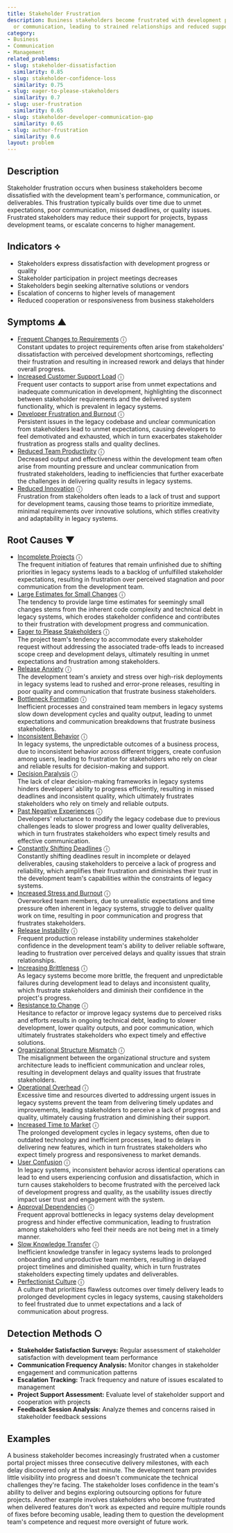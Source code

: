```yaml
---
title: Stakeholder Frustration
description: Business stakeholders become frustrated with development progress, quality,
  or communication, leading to strained relationships and reduced support.
category:
- Business
- Communication
- Management
related_problems:
- slug: stakeholder-dissatisfaction
  similarity: 0.85
- slug: stakeholder-confidence-loss
  similarity: 0.75
- slug: eager-to-please-stakeholders
  similarity: 0.7
- slug: user-frustration
  similarity: 0.65
- slug: stakeholder-developer-communication-gap
  similarity: 0.65
- slug: author-frustration
  similarity: 0.6
layout: problem
---
```


## Description

Stakeholder frustration occurs when business stakeholders become dissatisfied with the development team's performance, communication, or deliverables. This frustration typically builds over time due to unmet expectations, poor communication, missed deadlines, or quality issues. Frustrated stakeholders may reduce their support for projects, bypass development teams, or escalate concerns to higher management.


## Indicators ⟡

- Stakeholders express dissatisfaction with development progress or quality
- Stakeholder participation in project meetings decreases
- Stakeholders begin seeking alternative solutions or vendors
- Escalation of concerns to higher levels of management
- Reduced cooperation or responsiveness from business stakeholders


## Symptoms ▲

- [Frequent Changes to Requirements](frequent-changes-to-requirements.md) <span class="info-tooltip" title="Confidence: 0.392, Strength: 0.612">ⓘ</span>
<br/>  Constant updates to project requirements often arise from stakeholders' dissatisfaction with perceived development shortcomings, reflecting their frustration and resulting in increased rework and delays that hinder overall progress.
- [Increased Customer Support Load](increased-customer-support-load.md) <span class="info-tooltip" title="Confidence: 0.360, Strength: 0.633">ⓘ</span>
<br/>  Frequent user contacts to support arise from unmet expectations and inadequate communication in development, highlighting the disconnect between stakeholder requirements and the delivered system functionality, which is prevalent in legacy systems.
- [Developer Frustration and Burnout](developer-frustration-and-burnout.md) <span class="info-tooltip" title="Confidence: 0.350, Strength: 0.574">ⓘ</span>
<br/>  Persistent issues in the legacy codebase and unclear communication from stakeholders lead to unmet expectations, causing developers to feel demotivated and exhausted, which in turn exacerbates stakeholder frustration as progress stalls and quality declines.
- [Reduced Team Productivity](reduced-team-productivity.md) <span class="info-tooltip" title="Confidence: 0.305, Strength: 0.637">ⓘ</span>
<br/>  Decreased output and effectiveness within the development team often arise from mounting pressure and unclear communication from frustrated stakeholders, leading to inefficiencies that further exacerbate the challenges in delivering quality results in legacy systems.
- [Reduced Innovation](reduced-innovation.md) <span class="info-tooltip" title="Confidence: 0.304, Strength: 0.746">ⓘ</span>
<br/>  Frustration from stakeholders often leads to a lack of trust and support for development teams, causing those teams to prioritize immediate, minimal requirements over innovative solutions, which stifles creativity and adaptability in legacy systems.

## Root Causes ▼

- [Incomplete Projects](incomplete-projects.md) <span class="info-tooltip" title="Confidence: 0.402, Strength: 0.930">ⓘ</span>
<br/>  The frequent initiation of features that remain unfinished due to shifting priorities in legacy systems leads to a backlog of unfulfilled stakeholder expectations, resulting in frustration over perceived stagnation and poor communication from the development team.
- [Large Estimates for Small Changes](large-estimates-for-small-changes.md) <span class="info-tooltip" title="Confidence: 0.398, Strength: 0.884">ⓘ</span>
<br/>  The tendency to provide large time estimates for seemingly small changes stems from the inherent code complexity and technical debt in legacy systems, which erodes stakeholder confidence and contributes to their frustration with development progress and communication.
- [Eager to Please Stakeholders](eager-to-please-stakeholders.md) <span class="info-tooltip" title="Confidence: 0.387, Strength: 0.894">ⓘ</span>
<br/>  The project team's tendency to accommodate every stakeholder request without addressing the associated trade-offs leads to increased scope creep and development delays, ultimately resulting in unmet expectations and frustration among stakeholders.
- [Release Anxiety](release-anxiety.md) <span class="info-tooltip" title="Confidence: 0.375, Strength: 0.881">ⓘ</span>
<br/>  The development team's anxiety and stress over high-risk deployments in legacy systems lead to rushed and error-prone releases, resulting in poor quality and communication that frustrate business stakeholders.
- [Bottleneck Formation](bottleneck-formation.md) <span class="info-tooltip" title="Confidence: 0.370, Strength: 0.941">ⓘ</span>
<br/>  Inefficient processes and constrained team members in legacy systems slow down development cycles and quality output, leading to unmet expectations and communication breakdowns that frustrate business stakeholders.
- [Inconsistent Behavior](inconsistent-behavior.md) <span class="info-tooltip" title="Confidence: 0.352, Strength: 0.937">ⓘ</span>
<br/>  In legacy systems, the unpredictable outcomes of a business process, due to inconsistent behavior across different triggers, create confusion among users, leading to frustration for stakeholders who rely on clear and reliable results for decision-making and support.
- [Decision Paralysis](decision-paralysis.md) <span class="info-tooltip" title="Confidence: 0.349, Strength: 0.914">ⓘ</span>
<br/>  The lack of clear decision-making frameworks in legacy systems hinders developers’ ability to progress efficiently, resulting in missed deadlines and inconsistent quality, which ultimately frustrates stakeholders who rely on timely and reliable outputs.
- [Past Negative Experiences](past-negative-experiences.md) <span class="info-tooltip" title="Confidence: 0.344, Strength: 0.903">ⓘ</span>
<br/>  Developers' reluctance to modify the legacy codebase due to previous challenges leads to slower progress and lower quality deliverables, which in turn frustrates stakeholders who expect timely results and effective communication.
- [Constantly Shifting Deadlines](constantly-shifting-deadlines.md) <span class="info-tooltip" title="Confidence: 0.332, Strength: 0.925">ⓘ</span>
<br/>  Constantly shifting deadlines result in incomplete or delayed deliverables, causing stakeholders to perceive a lack of progress and reliability, which amplifies their frustration and diminishes their trust in the development team's capabilities within the constraints of legacy systems.
- [Increased Stress and Burnout](increased-stress-and-burnout.md) <span class="info-tooltip" title="Confidence: 0.325, Strength: 0.912">ⓘ</span>
<br/>  Overworked team members, due to unrealistic expectations and time pressure often inherent in legacy systems, struggle to deliver quality work on time, resulting in poor communication and progress that frustrates stakeholders.
- [Release Instability](release-instability.md) <span class="info-tooltip" title="Confidence: 0.322, Strength: 0.897">ⓘ</span>
<br/>  Frequent production release instability undermines stakeholder confidence in the development team's ability to deliver reliable software, leading to frustration over perceived delays and quality issues that strain relationships.
- [Increasing Brittleness](increasing-brittleness.md) <span class="info-tooltip" title="Confidence: 0.319, Strength: 0.888">ⓘ</span>
<br/>  As legacy systems become more brittle, the frequent and unpredictable failures during development lead to delays and inconsistent quality, which frustrate stakeholders and diminish their confidence in the project's progress.
- [Resistance to Change](resistance-to-change.md) <span class="info-tooltip" title="Confidence: 0.318, Strength: 0.862">ⓘ</span>
<br/>  Hesitance to refactor or improve legacy systems due to perceived risks and efforts results in ongoing technical debt, leading to slower development, lower quality outputs, and poor communication, which ultimately frustrates stakeholders who expect timely and effective solutions.
- [Organizational Structure Mismatch](organizational-structure-mismatch.md) <span class="info-tooltip" title="Confidence: 0.316, Strength: 0.897">ⓘ</span>
<br/>  The misalignment between the organizational structure and system architecture leads to inefficient communication and unclear roles, resulting in development delays and quality issues that frustrate stakeholders.
- [Operational Overhead](operational-overhead.md) <span class="info-tooltip" title="Confidence: 0.315, Strength: 0.885">ⓘ</span>
<br/>  Excessive time and resources diverted to addressing urgent issues in legacy systems prevent the team from delivering timely updates and improvements, leading stakeholders to perceive a lack of progress and quality, ultimately causing frustration and diminishing their support.
- [Increased Time to Market](increased-time-to-market.md) <span class="info-tooltip" title="Confidence: 0.314, Strength: 0.923">ⓘ</span>
<br/>  The prolonged development cycles in legacy systems, often due to outdated technology and inefficient processes, lead to delays in delivering new features, which in turn frustrates stakeholders who expect timely progress and responsiveness to market demands.
- [User Confusion](user-confusion.md) <span class="info-tooltip" title="Confidence: 0.310, Strength: 0.947">ⓘ</span>
<br/>  In legacy systems, inconsistent behavior across identical operations can lead to end users experiencing confusion and dissatisfaction, which in turn causes stakeholders to become frustrated with the perceived lack of development progress and quality, as the usability issues directly impact user trust and engagement with the system.
- [Approval Dependencies](approval-dependencies.md) <span class="info-tooltip" title="Confidence: 0.306, Strength: 0.859">ⓘ</span>
<br/>  Frequent approval bottlenecks in legacy systems delay development progress and hinder effective communication, leading to frustration among stakeholders who feel their needs are not being met in a timely manner.
- [Slow Knowledge Transfer](slow-knowledge-transfer.md) <span class="info-tooltip" title="Confidence: 0.304, Strength: 0.942">ⓘ</span>
<br/>  Inefficient knowledge transfer in legacy systems leads to prolonged onboarding and unproductive team members, resulting in delayed project timelines and diminished quality, which in turn frustrates stakeholders expecting timely updates and deliverables.
- [Perfectionist Culture](perfectionist-culture.md) <span class="info-tooltip" title="Confidence: 0.302, Strength: 0.887">ⓘ</span>
<br/>  A culture that prioritizes flawless outcomes over timely delivery leads to prolonged development cycles in legacy systems, causing stakeholders to feel frustrated due to unmet expectations and a lack of communication about progress.

## Detection Methods ○

- **Stakeholder Satisfaction Surveys:** Regular assessment of stakeholder satisfaction with development team performance
- **Communication Frequency Analysis:** Monitor changes in stakeholder engagement and communication patterns
- **Escalation Tracking:** Track frequency and nature of issues escalated to management
- **Project Support Assessment:** Evaluate level of stakeholder support and cooperation with projects
- **Feedback Session Analysis:** Analyze themes and concerns raised in stakeholder feedback sessions


## Examples

A business stakeholder becomes increasingly frustrated when a customer portal project misses three consecutive delivery milestones, with each delay discovered only at the last minute. The development team provides little visibility into progress and doesn't communicate the technical challenges they're facing. The stakeholder loses confidence in the team's ability to deliver and begins exploring outsourcing options for future projects. Another example involves stakeholders who become frustrated when delivered features don't work as expected and require multiple rounds of fixes before becoming usable, leading them to question the development team's competence and request more oversight of future work.
